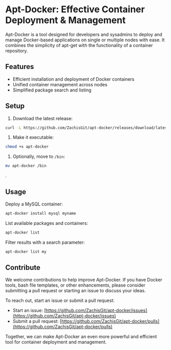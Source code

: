 # Apt-Docker: Effective Container Deployment & Management

Apt-Docker is a tool designed for developers and sysadmins to deploy and manage Docker-based applications on single or multiple nodes with ease. It combines the simplicity of apt-get with the functionality of a container repository.
## Features
- Efficient installation and deployment of Docker containers
- Unified container management across nodes
- Simplified package search and listing
## Setup
1. Download the latest release:

```bash
curl -L https://github.com/ZachisGit/apt-docker/releases/download/latest/apt-docker > apt-docker
```


1. Make it executable:

```bash
chmod +x apt-docker
```

 
1. Optionally, move to `/bin`:

```bash
mv apt-docker /bin
```



*.*
## Usage

Deploy a MySQL container:

```bash
apt-docker install mysql myname
```



List available packages and containers:

```bash
apt-docker list
```



Filter results with a search parameter:

```bash
apt-docker list my
```


## Contribute

We welcome contributions to help improve Apt-Docker. If you have Docker tools, bash file templates, or other enhancements, please consider submitting a pull request or starting an issue to discuss your ideas.

To reach out, start an issue or submit a pull request: 
- Start an issue: [https://github.com/ZachisGit/apt-docker/issues](https://github.com/ZachisGit/apt-docker/issues) 
- Submit a pull request: [https://github.com/ZachisGit/apt-docker/pulls](https://github.com/ZachisGit/apt-docker/pulls)

Together, we can make Apt-Docker an even more powerful and efficient tool for container deployment and management.
